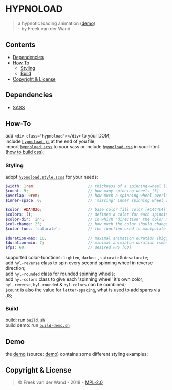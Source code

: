 # HYPNOLOAD

>a hypnotic loading animation ([demo](https://fr33kvanderwand.github.io/hypnoload/demo/))  
>\- by Freek van der Wand

## Contents

- [Dependencies](#dependencies)
- [How To](#how-to)
  - [Styling](#styling)
  - [Build](#build)
- [Copyright & License](#copyright-&-license)

## Dependencies

- [SASS](http://sass-lang.com/)

## How-To

add `<div class="hypnoload"></div>` to your DOM;  
include [`hypnoload.js`](./src/hypnoload.js) at the end of you file;  
import [`hypnoload.scss`](./src/hypnoload.scss) to your sass or include [`hypnoload.css`](./build/hypnoload.css) in your html ([how to build css](#build));


### Styling

adopt [`hypnoload.style.scss`](./src/hypnoload.style.scss) for your needs:
```scss
$width: 1rem;                       // thickness of a spinning-wheel [1rem]
$count: 9;                          // how many spinning-wheels [3]
$overlap: 0rem;                     // how much a spinning-wheel overlaps the next one [0]
$inner-space: 0;                    // 'missing' inner spinning wheel [0]

$color: #DA4826;                    // base color fill color [#C4C4C4]
$colors: ();                        // defines a color for each spinning-wheel [()]
$color-dir: 'in';                   // in which 'direction' the color manipulation should go ['in']
$col-change: 25;                    // how much the color should change [50]
$color-func: 'saturate';            // the function used to manipulate the colors [darken]

$duration-max: 10;                  // maximal animation duration (biggest spinning wheel) [4]
$duration-min: 7;                   // minimal animiaton duration (smallest spinning wheel) [1]
$fps: 60;                           // desired FPS [60]
```

supported color-functions: `lighten`, `darken `, `saturate` & `desaturate`;  
add `hyl-reverse` class to spin every second spinning wheel in reverse direction;  
add `hyl-rounded` class for rounded spinning wheels;  
add `hyl-colors` class to give each 'spinning wheel' it's own color;  
`hyl-reverse`, `hyl-rounded` & `hyl-colors` can be combined;  
`$count` is also the value for `letter-spacing`, what is used to add spans via JS;

### Build

build: run [`build.sh`](./build.sh)  
build demo: run [`build-demo.sh`](./build-demo.sh)

## Demo

the [demo](https://fr33kvanderwand.github.io/hypnoload/demo) (source: [demo](./src/demo/index.html)) contains some different styling examples;

## Copyright & License

> &copy; Freek van der Wand - 2018 - [MPL-2.0](https://opensource.org/licenses/MPL-2.0)
